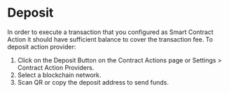 # Deposit

In order to execute a transaction that you configured as Smart Contract Action it should have sufficient balance to cover the transaction fee. To deposit action provider:

1. Click on the Deposit Button on the Contract Actions page or Settings > Contract Action Providers.
2. Select a blockchain network.
3. Scan QR or copy the deposit address to send funds.
